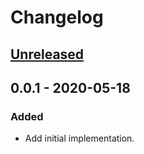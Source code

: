 # Changelog

## [Unreleased]

## 0.0.1 - 2020-05-18

### Added

- Add initial implementation.

[Unreleased]: https://github.com/chulkilee/ex_vault_jwk_set/compare/v0.0.1...HEAD
